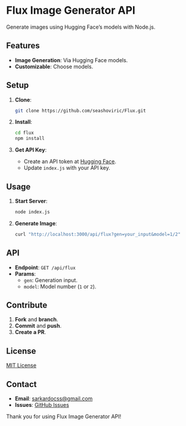 # Flux Image Generator API

Generate images using Hugging Face’s models with Node.js.

## Features

- **Image Generation**: Via Hugging Face models.
- **Customizable**: Choose models.

## Setup

1. **Clone**:
    ```bash
    git clone https://github.com/seashoviric/Flux.git
    ```

2. **Install**:
    ```bash
    cd flux
    npm install
    ```

3. **Get API Key**:
   - Create an API token at [Hugging Face](https://huggingface.co/settings/tokens).
   - Update `index.js` with your API key.

## Usage

1. **Start Server**:
    ```bash
    node index.js
    ```

2. **Generate Image**:
   ```bash
   curl "http://localhost:3000/api/flux?gen=your_input&model=1/2"
   ```

## API

- **Endpoint**: `GET /api/flux`
- **Params**:
  - `gen`: Generation input.
  - `model`: Model number (`1` or `2`).

## Contribute

1. **Fork** and **branch**.
2. **Commit** and **push**.
3. **Create a PR**.

## License

[MIT License](LICENSE)

## Contact

- **Email**: [sarkardocss@gmail.com](mailto:sarkardocss@gmail.com)
- **Issues**: [GitHub Issues](https://github.com/sarkardocs/Flux/issues)

Thank you for using Flux Image Generator API!
